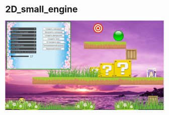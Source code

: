 # 2D_small_engine
![Image alt](https://github.com/SergeyG22/2D_small_engine/blob/master/screenshot.jpg)

